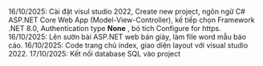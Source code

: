 16/10/2025: Cài đặt visul studio 2022, Create new project, ngôn ngữ C# ASP.NET Core Web App (Model-View-Controller), kế tiếp chọn Framework .NET 8.0, Authentication type **None** , bỏ tích Configure for https.
16/10/2025: Lên sườn bài ASP.NET web bán giày, làm file word mẫu báo cáo.
16/10/2025: Code trang chủ index, giao diện layout với visual studio 2022.
17/10/2025: Kết nối database SQL vào project 
